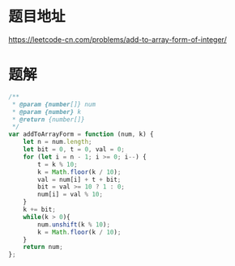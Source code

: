 # 题目地址
https://leetcode-cn.com/problems/add-to-array-form-of-integer/

# 题解
```js
/**
 * @param {number[]} num
 * @param {number} k
 * @return {number[]}
 */
var addToArrayForm = function (num, k) {
    let n = num.length;
    let bit = 0, t = 0, val = 0;
    for (let i = n - 1; i >= 0; i--) {
        t = k % 10;
        k = Math.floor(k / 10);
        val = num[i] + t + bit;
        bit = val >= 10 ? 1 : 0;
        num[i] = val % 10;
    }
    k += bit;
    while(k > 0){
        num.unshift(k % 10);
        k = Math.floor(k / 10);
    }
    return num;
};
```